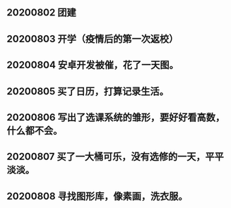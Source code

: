 
## 20200802 团建

## 20200803 开学（疫情后的第一次返校）

## 20200804 安卓开发被催，花了一天图。

## 20200805 买了日历，打算记录生活。

## 20200806 写出了选课系统的雏形，要好好看高数，什么都不会。

## 20200807 买了一大桶可乐，没有选修的一天，平平淡淡。

## 20200808 寻找图形库，像素画，洗衣服。
